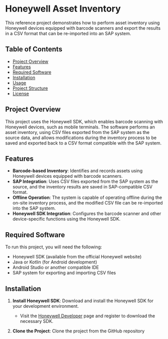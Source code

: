 # Honeywell Asset Inventory

This reference project demonstrates how to perform asset inventory using Honeywell devices equipped with barcode scanners and export the results in a CSV format that can be re-imported into an SAP system.

## Table of Contents

- [Project Overview](#project-overview)
- [Features](#features)
- [Required Software](#required-software)
- [Installation](#installation)
- [Usage](#usage)
- [Project Structure](#project-structure)
- [License](#license)

## Project Overview

This project uses the Honeywell SDK, which enables barcode scanning with Honeywell devices, such as mobile terminals. The software performs an asset inventory, using CSV files exported from the SAP system as the source data, and allows modifications during the inventory process to be saved and exported back to a CSV format compatible with the SAP system.

## Features

- **Barcode-based Inventory**: Identifies and records assets using Honeywell devices equipped with barcode scanners.
- **SAP Integration**: Uses CSV files exported from the SAP system as the source, and the inventory results are saved in SAP-compatible CSV format.
- **Offline Operation**: The system is capable of operating offline during the on-site inventory process, and the modified CSV file can be re-imported into the SAP system.
- **Honeywell SDK Integration**: Configures the barcode scanner and other device-specific functions using the Honeywell SDK.

## Required Software

To run this project, you will need the following:

- Honeywell SDK (available from the official Honeywell website)
- Java or Kotlin (for Android development)
- Android Studio or another compatible IDE
- SAP system for exporting and importing CSV files

## Installation

1. **Install Honeywell SDK**:
   Download and install the Honeywell SDK for your development environment.
   
   - Visit the [Honeywell Developer](https://developer.honeywell.com/) page and register to download the necessary SDK.
   
2. **Clone the Project**:
   Clone the project from the GitHub repository